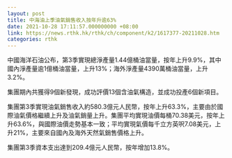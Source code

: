 ```yaml
---
layout: post
title: 中海油上季油氣銷售收入按年升逾63%
date: 2021-10-28 17:11:57.000000000 +08:00
link: https://news.rthk.hk/rthk/ch/component/k2/1617377-20211028.htm
categories: rthk
---
```


中國海洋石油公布，第3季實現總淨產量1.44億桶油當量，按年上升9.9%，其中國內淨產量逾1億桶油當量，上升13%；海外淨產量4390萬桶油當量，上升3.2%。 

集團期內共獲得9個新發現，成功評價13個含油氣構造，並成功投產6個新項目。 
 
集團第3季實現油氣銷售收入約580.3億元人民幣，按年上升63.3%，主要由於國際油氣價格繼續上升及油氣銷量上升。集團平均實現油價每桶70.38美元，按年上升63.6%，與國際油價走勢基本一致；平均實現氣價每千立方英呎7.08美元，上升21%，主要來自國內及海外天然氣銷售價格上升。   

集團第3季資本支出達到209.4億元人民幣，按年增加13.8%。
